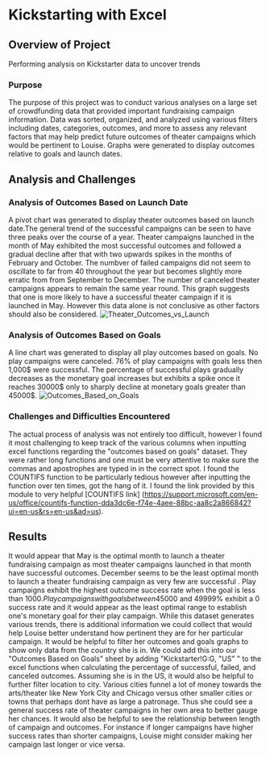 # Kickstarting with Excel
## Overview of Project
Performing analysis on Kickstarter data to uncover trends
### Purpose
The purpose of this project was to conduct various analyses on a large set of crowdfunding data that provided important fundraising campaign information. Data was sorted, organized, and analyzed using various filters including dates, categories, outcomes, and more to assess any relevant factors that may help predict future outcomes of theater campaigns which would be pertinent to Louise. Graphs were generated to display outcomes relative to goals and launch dates. 
## Analysis and Challenges
### Analysis of Outcomes Based on Launch Date
A pivot chart was generated to display theater outcomes based on launch date.The general trend of the successful campaigns can be seen to have three peaks over the course of a year. Theater campaigns launched in the month of May exhibited the most successful outcomes and followed a gradual decline after that with two upwards spikes in the months of February and October. The numbver of failed campaigns did not seem to oscillate to far from 40 throughout the year but becomes slightly more erratic from from September to December. The number of canceled theater campaigns appears to remain the same year round. This graph suggests that one is more likely to have a successful theater campaign if it is launched in May. However this data alone is not conclusive as other factors should also be considered.
![Theater_Outcomes_vs_Launch](https://user-images.githubusercontent.com/82029390/116003093-995e4100-a5ca-11eb-8f05-68050c376ea0.png)
### Analysis of Outcomes Based on Goals
A line chart was generated to display all play outcomes based on goals. No play campaigns were canceled. 76% of play campaigns with goals less then 1,000$ were successful. The percentage of successful plays gradually decreases as the monetary goal increases but exhibits a spike once it reaches 30000$ only to sharply decline at monetary goals greater than 45000$.
![Outcomes_Based_on_Goals](https://user-images.githubusercontent.com/82029390/116003900-379fd600-a5ce-11eb-8515-2d05b6e675d1.png)
### Challenges and Difficulties Encountered
The actual process of analysis was not entirely too difficult, however I found it most challenging to keep track of the various columns when inputting excel functions regarding the "outcomes based on goals" dataset. They were rather long functions and one must be very attentive to make sure the commas and apostrophes are typed in in the correct spot. I found the COUNTIFS function to be particularly tedious however after inputting the function over ten times, got the hang of it. I found the link provided by this module to very helpful [COUNTIFS link] (https://support.microsoft.com/en-us/office/countifs-function-dda3dc6e-f74e-4aee-88bc-aa8c2a866842?ui=en-us&rs=en-us&ad=us). 
## Results
It would appear that May is the optimal month to launch a theater fundraising campaign as most theater campaigns launched in that month have successful outcomes. December seems to be the least optimal month to launch a theater fundraising campaign as very few are successful .
Play campaigns exhibit the highest outcome success rate when the goal is less than 1000$. Play campaigns with goals between 45000$ and 49999% exhibit a 0 success rate and it would appear as the least optimal range to establish one's monetary goal for their play campaign. 
While this dataset generates various trends, there is additional information we could collect that would help Louise better understand how pertinent they are for her particular campaign. It would be helpful to filter her outcomes and goals graphs to show only data from the country she is in. We could add this into our "Outcomes Based on Goals" sheet by adding "Kickstarter!G:G, "US" " to the excel functions when calculating the percentage of successful, failed, and canceled outcomes. Assuming she is in the US, it would also be helpful to further filter location to city. Various cities funnel a lot of money towards the arts/theater like New York City and Chicago versus other smaller cities or towns that perhaps dont have as large a patronage. Thus she could see a general success rate of theater campaigns in her own area to better gauge her chances. It would also be helpful to see the relationship between length of campaign and outcomes. For instance if longer campaigns have higher success rates than shorter campaigns, Louise might consider making her campaign last longer or vice versa. 
